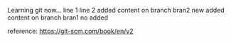 Learning git now...
line 1
line 2
added content on branch bran2
new added content on branch bran1
no added


reference:
https://git-scm.com/book/en/v2
